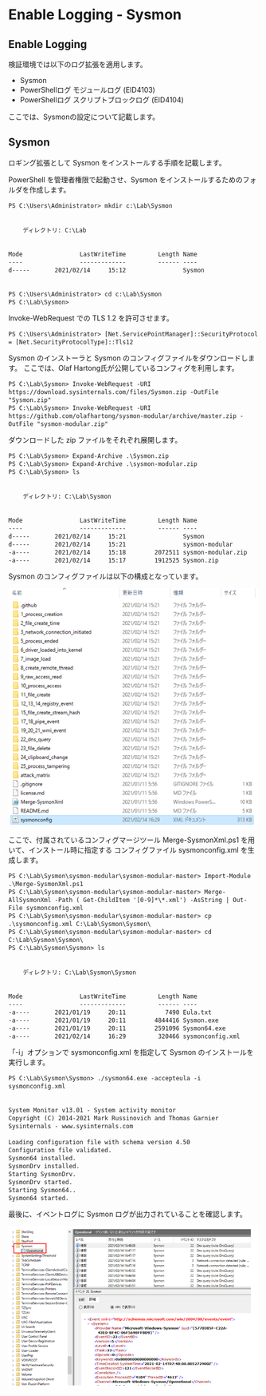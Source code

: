 # Enable Logging - Sysmon

Enable Logging
-------------

検証環境では以下のログ拡張を適用します。

- Sysmon
- PowerShellログ モジュールログ (EID4103)
- PowerShellログ スクリプトブロックログ (EID4104)

ここでは、Sysmonの設定について記載します。

Sysmon
-------------
ロギング拡張として Sysmon をインストールする手順を記載します。

PowerShell を管理者権限で起動させ、Sysmon をインストールするためのフォルダを作成します。

```
PS C:\Users\Administrator> mkdir c:\Lab\Sysmon


    ディレクトリ: C:\Lab


Mode                LastWriteTime         Length Name
----                -------------         ------ ----
d-----       2021/02/14     15:12                Sysmon


PS C:\Users\Administrator> cd c:\Lab\Sysmon
PS C:\Lab\Sysmon>
```
Invoke-WebRequest での TLS 1.2 を許可させます。
```
PS C:\Users\Administrator> [Net.ServicePointManager]::SecurityProtocol = [Net.SecurityProtocolType]::Tls12
```
Sysmon のインストーラと Sysmon のコンフィグファイルをダウンロードします。
ここでは、Olaf Hartong氏が公開しているコンフィグを利用します。
```
PS C:\Lab\Sysmon> Invoke-WebRequest -URI https://download.sysinternals.com/files/Sysmon.zip -OutFile "Sysmon.zip"
PS C:\Lab\Sysmon> Invoke-WebRequest -URI https://github.com/olafhartong/sysmon-modular/archive/master.zip -OutFile "sysmon-modular.zip"
```

ダウンロードした zip ファイルをそれぞれ展開します。

```
PS C:\Lab\Sysmon> Expand-Archive .\Sysmon.zip
PS C:\Lab\Sysmon> Expand-Archive .\sysmon-modular.zip
PS C:\Lab\Sysmon> ls


    ディレクトリ: C:\Lab\Sysmon


Mode                LastWriteTime         Length Name
----                -------------         ------ ----
d-----       2021/02/14     15:21                Sysmon
d-----       2021/02/14     15:21                sysmon-modular
-a----       2021/02/14     15:18        2072511 sysmon-modular.zip
-a----       2021/02/14     15:17        1912525 Sysmon.zip
```

Sysmon のコンフィグファイルは以下の構成となっています。

![Sysmon-1](images/Sysmon/1.png)

ここで、付属されているコンフィグマージツール Merge-SysmonXml.ps1 を用いて、インストール時に指定する
コンフィグファイル sysmonconfig.xml を生成します。

```
PS C:\Lab\Sysmon\sysmon-modular\sysmon-modular-master> Import-Module .\Merge-SysmonXml.ps1
PS C:\Lab\Sysmon\sysmon-modular\sysmon-modular-master> Merge-AllSysmonXml -Path ( Get-ChildItem '[0-9]*\*.xml') -AsString | Out-File sysmonconfig.xml
PS C:\Lab\Sysmon\sysmon-modular\sysmon-modular-master> cp .\sysmonconfig.xml C:\Lab\Sysmon\Sysmon\
PS C:\Lab\Sysmon\sysmon-modular\sysmon-modular-master> cd C:\Lab\Sysmon\Sysmon\
PS C:\Lab\Sysmon\Sysmon> ls


    ディレクトリ: C:\Lab\Sysmon\Sysmon


Mode                LastWriteTime         Length Name
----                -------------         ------ ----
-a----       2021/01/19     20:11           7490 Eula.txt
-a----       2021/01/19     20:11        4844416 Sysmon.exe
-a----       2021/01/19     20:11        2591096 Sysmon64.exe
-a----       2021/02/14     16:29         320466 sysmonconfig.xml
```

「-i」オプションで sysmonconfig.xml を指定して Sysmon のインストールを実行します。

```
PS C:\Lab\Sysmon\Sysmon> ./sysmon64.exe -accepteula -i sysmonconfig.xml


System Monitor v13.01 - System activity monitor
Copyright (C) 2014-2021 Mark Russinovich and Thomas Garnier
Sysinternals - www.sysinternals.com

Loading configuration file with schema version 4.50
Configuration file validated.
Sysmon64 installed.
SysmonDrv installed.
Starting SysmonDrv.
SysmonDrv started.
Starting Sysmon64..
Sysmon64 started.
```

最後に、イベントログに Sysmon ログが出力されていることを確認します。

![Sysmon-2](images/Sysmon/2.png)